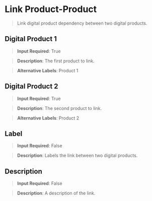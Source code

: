 # Link Product-Product
>	Link digital product dependency between two digital products.

## Digital Product 1
>	**Input Required**: True

>	**Description**: The  first product to link.

>	**Alternative Labels**: Product 1


## Digital Product 2
>	**Input Required**: True

>	**Description**: The  second product to link.

>	**Alternative Labels**: Product 2


## Label
>	**Input Required**: False

>	**Description**: Labels the link between two digital products.


## Description
>	**Input Required**: False

>	**Description**: A description of the link.

